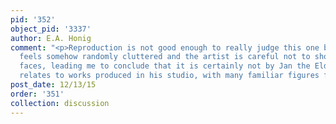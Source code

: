 ```yaml
---
pid: '352'
object_pid: '3337'
author: E.A. Honig
comment: "<p>Reproduction is not good enough to really judge this one but the street
  feels somehow randomly cluttered and the artist is careful not to show the figures'
  faces, leading me to conclude that it is certainly not by Jan the Elder. Certainly
  relates to works produced in his studio, with many familiar figures from other works.</p>\n"
post_date: 12/13/15
order: '351'
collection: discussion
---
```

